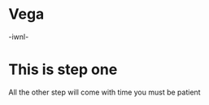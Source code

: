 # Vega
-iwnl-
<h1>This is step one</h1>
<p>All the other step will come with time you must be patient</p>